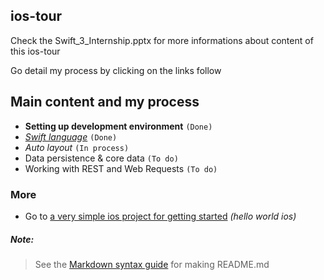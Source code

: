 ## ios-tour

Check the Swift_3_Internship.pptx for more informations about content of this ios-tour

Go detail my process by clicking on the links follow

## Main content and my process

* **Setting up development environment** `(Done)`
* *[Swift language](https://github.com/qilytquang/swift-language)* `(Done)`
* *Auto layout* `(In process)`
* Data persistence & core data `(To do)`
* Working with REST and Web Requests `(To do)`

### More
* Go to [a very simple ios project for getting started](https://github.com/qilytquang/ios-hello-world)
*(hello world ios)*
   
##### Note:
> See the [Markdown syntax guide](https://confluence.atlassian.com/bitbucketserver/markdown-syntax-guide-776639995.html)
> for making README.md

